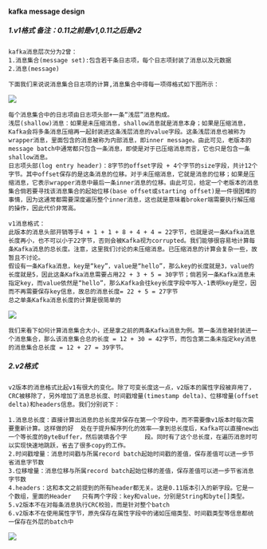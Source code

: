 #### kafka message design

##### 1.v1格式      备注：0.11之前是v1,0.11之后是v2

```
kafka消息层次分为2曾：
1.消息集合(message set):包含若干条日志项，每个日志项封装了消息以及元数据
2.消息(message)
```

```
下面我们来说说消息集合日志项的计算,消息集合中得每一项得格式如下图所示：
```

![](C:\Users\lenovo\Desktop\bigdata\bigdata\images\v1_log_head.png)

```
每个消息集合中的日志项由日志项头部+一条“浅层”消息构成。
浅层(shallow)消息：如果是未压缩消息，shallow消息就是消息本身；如果是压缩消息，Kafka会将多条消息压缩再一起封装进这条浅层消息的value字段。这条浅层消息也被称为wrapper消息，里面包含的消息被称为内部消息，即inner message。由此可见，老版本的message batch中通常都只包含一条消息，即使是对于已压缩消息而言，它也只是包含一条shallow消息。
日志项头部(log entry header)：8字节的offset字段 + 4个字节的size字段，共计12个字节。其中offset保存的是这条消息的位移。对于未压缩消息，它就是消息的位移；如果是压缩消息，它表示wrapper消息中最后一条inner消息的位移。由此可见，给定一个老版本的消息集合倘若要寻找该消息集合的起始位移(base offset或starting offset)是一件很困难的事情，因为这通常都需要深度遍历整个inner消息，这也就是意味着broker端需要执行解压缩的操作，因此代价非常高。
```



```
v1消息格式：
此版本的消息头部开销等于4 + 1 + 1 + 8 + 4 + 4 = 22字节，也就是说一条Kafka消息长度再小，也不可以小于22字节，否则会被Kafka视为corrupted。我们能够很容易地计算每条Kafka消息的总长度。注意，这里我们讨论的未压缩消息。已压缩消息的计算会复杂一些，故暂且不讨论。
假设有一条Kafka消息，key是“key”，value是“hello”，那么key的长度就是3，value的长度就是5，因此这条Kafka消息需要占用22 + 3 + 5 = 30字节；倘若另一条Kafka消息未指定key，而value依然是“hello”，那么Kafka会往key长度字段中写入-1表明key是空，因而不再需要保存key信息，故总的消息长度= 22 + 5 = 27字节
总之单条Kafka消息长度的计算是很简单的
```

![](C:\Users\lenovo\Desktop\bigdata\bigdata\images\v1_message_type.png)

```
我们来看下如何计算消息集合大小，还是拿之前的两条Kafka消息为例。第一条消息被封装进一个消息集合，那么该消息集合总的长度 = 12 + 30 = 42字节，而包含第二条未指定key消息的消息集合总长度 = 12 + 27 = 39字节。
```

##### 2.v2格式

```
v2版本的消息格式比起v1有很大的变化。除了可变长度这一点，v2版本的属性字段被弃用了，CRC被移除了，另外增加了消息总长度、时间戳增量(timestamp delta)、位移增量(offset delta)和headers信息。我们分别说下：

1.消息总长度：直接计算出消息的总长度并保存在第一个字段中，而不需要像v1版本时每次需要重新计算。这样做的好	处在于提升解序列化的效率——拿到总长度后，Kafka可以直接new出一个等长度的ByteBuffer，然后装填各个字     段。同时有了这个总长度，在遍历消息时可以实现快速地跳跃，省去了很多copy的工作。
2.时间戳增量：消息时间戳与所属record batch起始时间戳的差值，保存差值可以进一步节省消息字节数
3.位移增量：消息位移与所属record batch起始位移的差值，保存差值可以进一步节省消息字节数
4.headers：这和本文之前提到的所有header都无关。这是0.11版本引入的新字段。它是一个数组，里面的Header   只有两个字段：key和value，分别是String和byte[]类型。
5.v2版本不在对每条消息执行CRC校验，而是针对整个batch
6.v2版本不在使用属性字节，原先保存在属性字段中的诸如压缩类型、时间戳类型等信息都统一保存在外层的batch中
```

![](C:\Users\lenovo\Desktop\bigdata\bigdata\images\v2_message_type.png)

